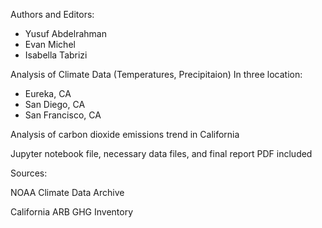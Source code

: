 Authors and Editors:
- Yusuf Abdelrahman
- Evan Michel
- Isabella Tabrizi

Analysis of Climate Data (Temperatures, Precipitaion) In three location:
- Eureka, CA
- San Diego, CA
- San Francisco, CA

Analysis of carbon dioxide emissions trend in California

Jupyter notebook file, necessary data files, and final report PDF included

Sources:

NOAA Climate Data Archive

California ARB GHG Inventory
